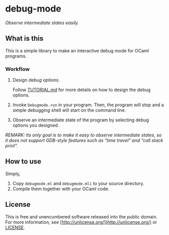 debug-mode
==========

*Observe intermediate states easily.*

What is this
------------

This is a simple library to make an interactive debug mode for OCaml
programs.

### Workflow

1.  Design *debug options*.

    Follow [TUTORIAL.md](TUTORIAL.md) for more details on how to
    design the debug options.

2.  Invoke `Debugmode.run` in your program.  Then, the program will
stop and a simple debugging shell will start on the command line.

3.  Observe an intermediate state of the program by selecting debug
options you designed.

*REMARK: Its only goal is to make it easy to observe intermediate
 states, so it does not support GDB-style features such as "time
 travel" and "call stack print".*

How to use
----------

Simply,

1. Copy `debugmode.ml` and `debugmode.mli` to your source directory.
2. Compile them together with your OCaml code.

License
-------

This is free and unencumbered software released into the public
domain.  For more information, see
[http://unlicense.org/](http://unlicense.org/) or [LICENSE](LICENSE).
